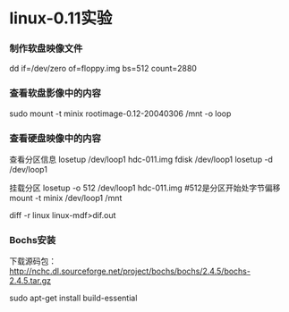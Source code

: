 # linux-0.11实验

### 制作软盘映像文件
dd if=/dev/zero of=floppy.img bs=512 count=2880

### 查看软盘影像中的内容
sudo mount -t minix rootimage-0.12-20040306 /mnt -o loop

### 查看硬盘映像中的内容
查看分区信息
losetup /dev/loop1  hdc-011.img
fdisk /dev/loop1
losetup -d /dev/loop1

挂载分区
losetup -o 512 /dev/loop1 hdc-011.img #512是分区开始处字节偏移
mount -t minix /dev/loop1  /mnt

diff -r linux linux-mdf>dif.out

### Bochs安装
下载源码包：
http://nchc.dl.sourceforge.net/project/bochs/bochs/2.4.5/bochs-2.4.5.tar.gz


sudo apt-get install build-essential